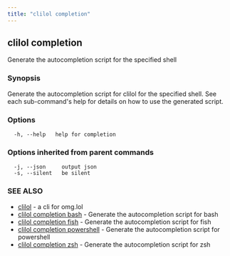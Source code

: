 ```yaml
---
title: "clilol completion"
---
```

## clilol completion

Generate the autocompletion script for the specified shell

### Synopsis

Generate the autocompletion script for clilol for the specified shell.
See each sub-command's help for details on how to use the generated script.


### Options

```
  -h, --help   help for completion
```

### Options inherited from parent commands

```
  -j, --json     output json
  -s, --silent   be silent
```

### SEE ALSO

* [clilol](clilol.md)	 - a cli for omg.lol
* [clilol completion bash](clilol_completion_bash.md)	 - Generate the autocompletion script for bash
* [clilol completion fish](clilol_completion_fish.md)	 - Generate the autocompletion script for fish
* [clilol completion powershell](clilol_completion_powershell.md)	 - Generate the autocompletion script for powershell
* [clilol completion zsh](clilol_completion_zsh.md)	 - Generate the autocompletion script for zsh

